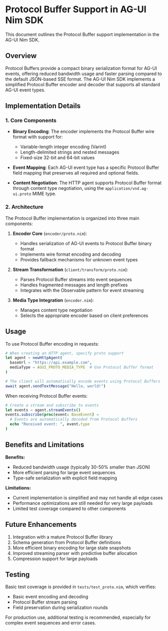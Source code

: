 # Protocol Buffer Support in AG-UI Nim SDK

This document outlines the Protocol Buffer support implementation in the AG-UI Nim SDK.

## Overview

Protocol Buffers provide a compact binary serialization format for AG-UI events, offering reduced bandwidth usage and faster parsing compared to the default JSON-based SSE format. The AG-UI Nim SDK implements a simplified Protocol Buffer encoder and decoder that supports all standard AG-UI event types.

## Implementation Details

### 1. Core Components

- **Binary Encoding**: The encoder implements the Protocol Buffer wire format with support for:
  - Variable-length integer encoding (Varint)
  - Length-delimited strings and nested messages
  - Fixed-size 32-bit and 64-bit values

- **Event Mapping**: Each AG-UI event type has a specific Protocol Buffer field mapping that preserves all required and optional fields.

- **Content Negotiation**: The HTTP agent supports Protocol Buffer format through content type negotiation, using the `application/vnd.ag-ui.proto` MIME type.

### 2. Architecture

The Protocol Buffer implementation is organized into three main components:

1. **Encoder Core** (`encoder/proto.nim`):
   - Handles serialization of AG-UI events to Protocol Buffer binary format
   - Implements wire format encoding and decoding
   - Provides fallback mechanisms for unknown event types

2. **Stream Transformation** (`client/transform/proto.nim`):
   - Parses Protocol Buffer streams into event sequences
   - Handles fragmented messages and length prefixes
   - Integrates with the Observable pattern for event streaming

3. **Media Type Integration** (`encoder.nim`):
   - Manages content type negotiation
   - Selects the appropriate encoder based on client preferences

## Usage

To use Protocol Buffer encoding in requests:

```nim
# When creating an HTTP agent, specify proto support
let agent = newHttpAgent(
  baseUrl = "https://api.example.com",
  mediaType = AGUI_PROTO_MEDIA_TYPE  # Use Protocol Buffer format
)

# The client will automatically encode events using Protocol Buffers
await agent.sendTextMessage("Hello, world!")
```

When receiving Protocol Buffer events:

```nim
# Create a stream and subscribe to events
let events = agent.streamEvents()
events.subscribe(proc(event: BaseEvent) =
  # Events are automatically decoded from Protocol Buffers
  echo "Received event: ", event.type
)
```

## Benefits and Limitations

**Benefits:**
- Reduced bandwidth usage (typically 30-50% smaller than JSON)
- More efficient parsing for large event sequences
- Type-safe serialization with explicit field mapping

**Limitations:**
- Current implementation is simplified and may not handle all edge cases
- Performance optimizations are still needed for very large payloads
- Limited test coverage compared to other components

## Future Enhancements

1. Integration with a mature Protocol Buffer library
2. Schema generation from Protocol Buffer definitions
3. More efficient binary encoding for large state snapshots
4. Improved streaming parser with predictive buffer allocation
5. Compression support for large payloads

## Testing

Basic test coverage is provided in `tests/test_proto.nim`, which verifies:
- Basic event encoding and decoding
- Protocol Buffer stream parsing
- Field preservation during serialization rounds

For production use, additional testing is recommended, especially for complex event sequences and error cases.
